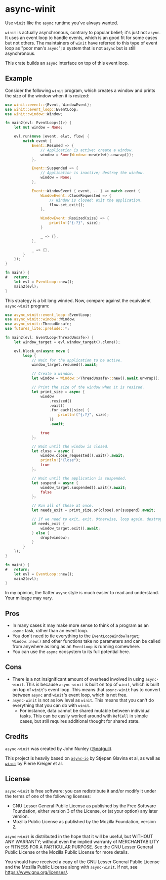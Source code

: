 # async-winit

Use `winit` like the `async` runtime you've always wanted.

`winit` is actually asynchronous, contrary to popular belief; it's just not `async`. It uses an event loop to handle events, which is an good fit for some cases but not others. The maintainers of `winit` have referred to this type of event loop as "poor man's `async`"; a system that is not `async` but is still asynchronous.

This crate builds an `async` interface on top of this event loop.

## Example

Consider the following `winit` program, which creates a window and prints the size of the window when it is resized:

```rust
use winit::event::{Event, WindowEvent};
use winit::event_loop::EventLoop;
use winit::window::Window;

fn main2(evl: EventLoop<()>) {
    let mut window = None;

    evl.run(move |event, elwt, flow| {
        match event {
            Event::Resumed => {
                // Application is active; create a window.
                window = Some(Window::new(elwt).unwrap());
            },

            Event::Suspended => {
                // Application is inactive; destroy the window.
                window = None;
            },

            Event::WindowEvent { event, .. } => match event {
                WindowEvent::CloseRequested => {
                    // Window is closed; exit the application.
                    flow.set_exit();
                },

                WindowEvent::Resized(size) => {
                    println!("{:?}", size);
                }

                _ => {},
            },

            _ => {},
        }
    });
}

fn main() {
#   return;
    let evl = EventLoop::new();
    main2(evl);
}
```

This strategy is a bit long winded. Now, compare against the equivalent `async-winit` program:

```rust
use async_winit::event_loop::EventLoop;
use async_winit::window::Window;
use async_winit::ThreadUnsafe;
use futures_lite::prelude::*;

fn main2(evl: EventLoop<ThreadUnsafe>) {
    let window_target = evl.window_target().clone();

    evl.block_on(async move {
        loop {
            // Wait for the application to be active.
            window_target.resumed().await;

            // Create a window.
            let window = Window::<ThreadUnsafe>::new().await.unwrap();

            // Print the size of the window when it is resized.
            let print_size = async {
                window
                    .resized()
                    .wait()
                    .for_each(|size| {
                        println!("{:?}", size);
                    })
                    .await;

                true
            };

            // Wait until the window is closed.
            let close = async {
                window.close_requested().wait().await;
                println!("Close");
                true
            };

            // Wait until the application is suspended.
            let suspend = async {
                window_target.suspended().wait().await;
                false
            };

            // Run all of these at once.
            let needs_exit = print_size.or(close).or(suspend).await;

            // If we need to exit, exit. Otherwise, loop again, destroying the window.
            if needs_exit {
                window_target.exit().await;
            } else {
                drop(window);
            }
        }
    });
}

fn main() {
#   return;
    let evl = EventLoop::new();
    main2(evl);
}
```

In my opinion, the flatter `async` style is much easier to read and understand. Your mileage may vary.

## Pros

- In many cases it may make more sense to think of a program as an `async` task, rather than an event loop.
- You don't need to tie everything to the `EventLoopWindowTarget`; `Window::new()` and other functions take no parameters and can be called from anywhere as long as an `EventLoop` is running somewhere.
- You can use the `async` ecosystem to its full potential here.

## Cons

- There is a not insignificant amount of overhead involved in using `async-winit`. This is because `async-winit` is built on top of `winit`, which is built on top of `winit`'s event loop. This means that `async-winit` has to convert between `async` and `winit`'s event loop, which is not free.
- `async-winit` is not as low level as `winit`. This means that you can't do everything that you can do with `winit`.
  - For instance, data cannot be shared mutable between individual tasks. This can be easily worked around with `RefCell` in simple cases, but still requires additional thought for shared state.

## Credits

`async-winit` was created by John Nunley ([@notgull](https://github.com/notgull)).

This project is heavily based on [`async-io`] by Stjepan Glavina et al, as well as [`winit`] by Pierre Kreiger et al.

[`async-io`]: https://crates.io/crates/async-io
[`winit`]: https://crates.io/crates/winit

## License 

`async-winit` is free software: you can redistribute it and/or modify it under the terms of one of the following licenses:

* GNU Lesser General Public License as published by the Free Software Foundation, either version 3 of the License, or (at your option) any later version.
* Mozilla Public License as published by the Mozilla Foundation, version 2. 

`async-winit` is distributed in the hope that it will be useful, but WITHOUT ANY WARRANTY; without even the implied warranty of MERCHANTABILITY or FITNESS FOR A PARTICULAR PURPOSE. See the GNU Lesser General Public License or the Mozilla Public License for more details.

You should have received a copy of the GNU Lesser General Public License and the Mozilla Public License along with `async-winit`. If not, see <https://www.gnu.org/licenses/>. 

